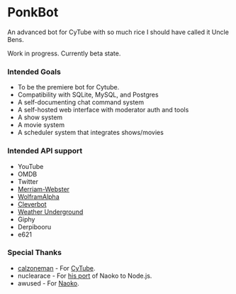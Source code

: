 # PonkBot
An advanced bot for CyTube with so much rice I should have called it Uncle Bens.

Work in progress. Currently beta state.

### Intended Goals
* To be the premiere bot for Cytube.
* Compatibility with SQLite, MySQL, and Postgres
* A self-documenting chat command system
* A self-hosted web interface with moderator auth and tools
* A show system
* A movie system
* A scheduler system that integrates shows/movies

### Intended API support
* YouTube
* OMDB
* Twitter
* [Merriam-Webster](https://dictionaryapi.com/)
* [WolframAlpha](https://products.wolframalpha.com/api/faqs.html)
* [Cleverbot](https://www.cleverbot.com/api/)
* [Weather Underground](https://www.wunderground.com/weather/api)
* Giphy
* Derpibooru
* e621

### Special Thanks
- [calzoneman](https://github.com/calzoneman) - For [CyTube](https://cytu.be).
- nuclearace - For [his port](https://github.com/nuclearace/CytubeBot) of Naoko to Node.js.
- awused - For [Naoko](https://github.com/awused/cyNaoko).
